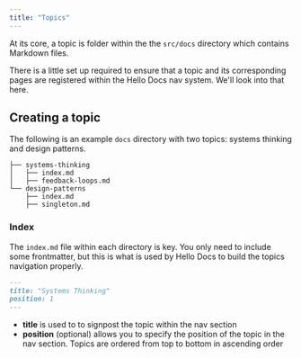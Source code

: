 ```yaml
---
title: "Topics"
---
```


At its core, a topic is folder within the the `src/docs` directory which contains Markdown files.

There is a little set up required to ensure that a topic and its corresponding pages are registered within the Hello Docs nav system. We'll look into that here.

## Creating a topic

The following is an example `docs` directory with two topics: systems thinking and design patterns.

```shell
├── systems-thinking
│   ├── index.md
│   ├── feedback-loops.md
└── design-patterns
    ├── index.md
    ├── singleton.md
```

### Index

The `index.md` file within each directory is key. You only need to include some frontmatter, but this is what is used by Hello Docs to build the topics navigation properly.

```md
---
title: "Systems Thinking"
position: 1
---
```

- **title** is used to to signpost the topic within the nav section
- **position** (optional) allows you to specify the position of the topic in the nav section. Topics are ordered from top to bottom in ascending order